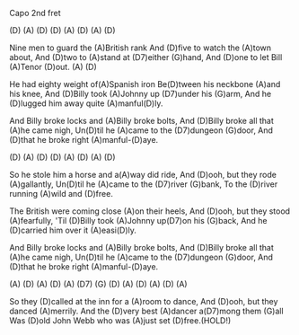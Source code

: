 Capo 2nd fret

(D)    (A) (D)    (D)    (A) (D)  (A) (D)

Nine men to guard the (A)British rank
And (D)five to watch the (A)town about,
And (D)two to (A)stand at (D7)either (G)hand,
And (D)one to let Bill (A)Tenor (D)out.    (A) (D)

He had eighty weight of(A)Spanish iron
Be(D)tween his neckbone (A)and his knee,
And (D)Billy took (A)Johnny up (D7)under his (G)arm,
And he (D)lugged him away quite (A)manful(D)ly.

And Billy broke locks and (A)Billy broke bolts,
And (D)Billy broke all that (A)he came nigh,
Un(D)til he (A)came to the (D7)dungeon (G)door,
And (D)that he broke right (A)manful-(D)aye.

(D)      (A) (D)    (D)    (A) (D)  (A) (D)

So he stole him a horse and a(A)way did ride,
And (D)ooh, but they rode (A)gallantly,
Un(D)til he (A)came to the (D7)river (G)bank,
To the (D)river running (A)wild and (D)free.

The British were coming close (A)on their heels,
And (D)ooh, but they stood (A)fearfully,
'Til (D)Billy took (A)Johnny up(D7)on his (G)back,
And he (D)carried him over it (A)easi(D)ly.

And Billy broke locks and (A)Billy broke bolts,
And (D)Billy broke all that (A)he came nigh,
Un(D)til he (A)came to the (D7)dungeon (G)door,
And (D)that he broke right (A)manful-(D)aye.

(A)  (D)  (A)   (D) (A) (D7) (G)  (D)  (A) (D)  (A) (D)  (A)

So they (D)called at the inn for a (A)room to dance,
And (D)ooh, but they danced (A)merrily.
And the (D)very best (A)dancer a(D7)mong them (G)all
Was (D)old John Webb who was (A)just set (D)free.(HOLD!)
